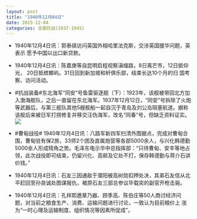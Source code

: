 ```yaml
---
layout: post
title: "1940年12月04日"
date: 2015-12-04
categories: 全面抗战(1937-1945)
---
```


<meta name="referrer" content="no-referrer" />

- 1940年12月4日讯：郭泰祺访问英国外相哈里法克斯，交涉英国援华问题，英表示 愿予中国以出口新贷款。 

- 1940年12月4日讯：陈嘉庚等自昆明启程视察滇缅路，8日离芒市，12日抵仰光， 20日抵槟榔屿。31日回到新加坡和轩俱乐部，结束长达10个月的归 国考察、访问活动。 

- #抗战装备#东北海军“同安”号鱼雷驱逐舰（下）：1923年，该舰被带回北方加入渤海舰队，之后一直留在东北海军。1937年12月12日，“同安”号拆除了火炮等武器后，与第三舰队其他5艘舰船一起自沉于青岛及刘公岛阻塞航道。据称该舰后来被日军打捞修复并移交汪伪海军，改名“同春”号，但缺乏资料证实。 <br/><img src="https://ww2.sinaimg.cn/large/aca367d8jw1eyne8h4w0pj20lc0f50vg.jpg" />

- #曹甸战役# 1940年12月4日讯：八路军新四军扫清外围据点，完成对曹甸合围，曹甸驻有保2旅，33师2个团及直属炮营等各部5000余人，与兴化韩德勤5000余人形成犄角之势。毛泽东电示华中总指挥部：“只待曹甸、安丰等地占领，此次战役即可结束，仍留兴化、高邮及它处不打，保存韩德勤与蒋介石讲价钱。” 

- 1940年12月4日讯：石友三因通敌于濮阳被高树勋扣押处决，其弟石友信从北平赶回至孙良诚处图谋报仇，被原石友三部总参议毕载奕的副官开枪击毙。 

- 1940年12月4日讯：孔祥熙邀章乃器、顾季高、陈伯庄等50人商讨经济问 题，对当前之粮食生产、消费、运输问题进行讨论，一致认为目前粮价上 涨为“一时心理及运输制度、组织情况等因素所促成”。 

